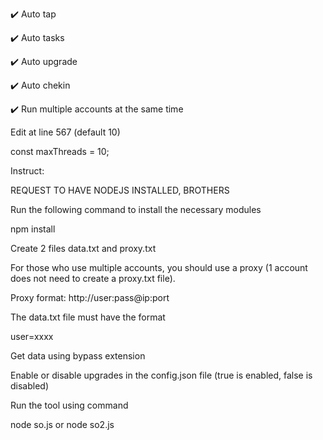 ✔️ Auto tap

✔️ Auto tasks

✔️ Auto upgrade

✔️ Auto chekin

✔️ Run multiple accounts at the same time

Edit at line 567 (default 10)

   const maxThreads = 10;

Instruct: 

REQUEST TO HAVE NODEJS INSTALLED, BROTHERS

Run the following command to install the necessary modules

npm install

Create 2 files data.txt and proxy.txt

For those who use multiple accounts, you should use a proxy (1 account does not need to create a proxy.txt file).

Proxy format: http://user:pass@ip:port

The data.txt file must have the format

user=xxxx

Get data using bypass extension

Enable or disable upgrades in the config.json file (true is enabled, false is disabled)

Run the tool using command

node so.js or node so2.js
